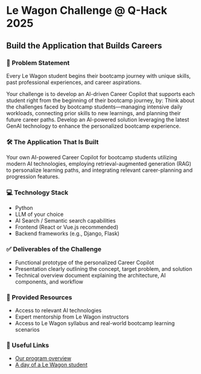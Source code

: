 # Le Wagon Challenge @ Q-Hack 2025

## Build the Application that Builds Careers

### 📄 Problem Statement

Every Le Wagon student begins their bootcamp journey with unique skills, past professional experiences, and career aspirations.

Your challenge is to develop an AI-driven Career Copilot that supports each student right from the beginning of their bootcamp journey, by:
Think about the challenges faced by bootcamp students—managing intensive daily workloads, connecting prior skills to new learnings, and planning their future career paths. Develop an AI-powered solution leveraging the latest GenAI technology to enhance the personalized bootcamp experience.

### 🛠️ The Application That Is Built

Your own AI-powered Career Copilot for bootcamp students utilizing modern AI technologies, employing retrieval-augmented generation (RAG) to personalize learning paths, and integrating relevant career-planning and progression features.

### 💻 Technology Stack

- Python  
- LLM of your choice  
- AI Search / Semantic search capabilities  
- Frontend (React or Vue.js recommended)  
- Backend frameworks (e.g., Django, Flask)  

### ✅ Deliverables of the Challenge

- Functional prototype of the personalized Career Copilot  
- Presentation clearly outlining the concept, target problem, and solution  
- Technical overview document explaining the architecture, AI components, and workflow  

### 🧰 Provided Resources

- Access to relevant AI technologies  
- Expert mentorship from Le Wagon instructors  
- Access to Le Wagon syllabus and real-world bootcamp learning scenarios  

### 🔗 Useful Links

- [Our program overview](https://www.lewagon.com/berlin)  
- [A day of a Le Wagon student](https://youtu.be/vRla_1LsMx0?si=LBlNDvxXFmwFjQDb)  

